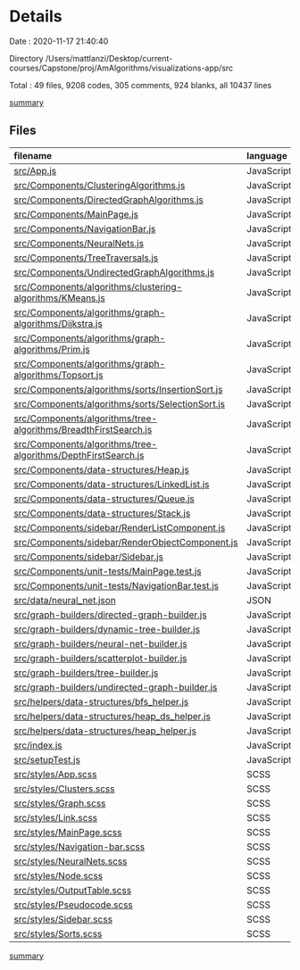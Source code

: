 # Details

Date : 2020-11-17 21:40:40

Directory /Users/mattlanzi/Desktop/current-courses/Capstone/proj/AmAlgorithms/visualizations-app/src

Total : 49 files,  9208 codes, 305 comments, 924 blanks, all 10437 lines

[summary](results.md)

## Files
| filename | language | code | comment | blank | total |
| :--- | :--- | ---: | ---: | ---: | ---: |
| [src/App.js](/src/App.js) | JavaScript | 19 | 0 | 3 | 22 |
| [src/Components/ClusteringAlgorithms.js](/src/Components/ClusteringAlgorithms.js) | JavaScript | 309 | 26 | 28 | 363 |
| [src/Components/DirectedGraphAlgorithms.js](/src/Components/DirectedGraphAlgorithms.js) | JavaScript | 497 | 4 | 31 | 532 |
| [src/Components/MainPage.js](/src/Components/MainPage.js) | JavaScript | 34 | 0 | 3 | 37 |
| [src/Components/NavigationBar.js](/src/Components/NavigationBar.js) | JavaScript | 117 | 0 | 11 | 128 |
| [src/Components/NeuralNets.js](/src/Components/NeuralNets.js) | JavaScript | 1,574 | 16 | 158 | 1,748 |
| [src/Components/TreeTraversals.js](/src/Components/TreeTraversals.js) | JavaScript | 479 | 2 | 31 | 512 |
| [src/Components/UndirectedGraphAlgorithms.js](/src/Components/UndirectedGraphAlgorithms.js) | JavaScript | 891 | 3 | 45 | 939 |
| [src/Components/algorithms/clustering-algorithms/KMeans.js](/src/Components/algorithms/clustering-algorithms/KMeans.js) | JavaScript | 93 | 17 | 23 | 133 |
| [src/Components/algorithms/graph-algorithms/Dijkstra.js](/src/Components/algorithms/graph-algorithms/Dijkstra.js) | JavaScript | 140 | 2 | 27 | 169 |
| [src/Components/algorithms/graph-algorithms/Prim.js](/src/Components/algorithms/graph-algorithms/Prim.js) | JavaScript | 126 | 1 | 24 | 151 |
| [src/Components/algorithms/graph-algorithms/Topsort.js](/src/Components/algorithms/graph-algorithms/Topsort.js) | JavaScript | 151 | 0 | 28 | 179 |
| [src/Components/algorithms/sorts/InsertionSort.js](/src/Components/algorithms/sorts/InsertionSort.js) | JavaScript | 322 | 23 | 36 | 381 |
| [src/Components/algorithms/sorts/SelectionSort.js](/src/Components/algorithms/sorts/SelectionSort.js) | JavaScript | 336 | 23 | 33 | 392 |
| [src/Components/algorithms/tree-algorithms/BreadthFirstSearch.js](/src/Components/algorithms/tree-algorithms/BreadthFirstSearch.js) | JavaScript | 85 | 0 | 19 | 104 |
| [src/Components/algorithms/tree-algorithms/DepthFirstSearch.js](/src/Components/algorithms/tree-algorithms/DepthFirstSearch.js) | JavaScript | 82 | 1 | 17 | 100 |
| [src/Components/data-structures/Heap.js](/src/Components/data-structures/Heap.js) | JavaScript | 941 | 46 | 96 | 1,083 |
| [src/Components/data-structures/LinkedList.js](/src/Components/data-structures/LinkedList.js) | JavaScript | 72 | 0 | 7 | 79 |
| [src/Components/data-structures/Queue.js](/src/Components/data-structures/Queue.js) | JavaScript | 379 | 2 | 21 | 402 |
| [src/Components/data-structures/Stack.js](/src/Components/data-structures/Stack.js) | JavaScript | 360 | 2 | 24 | 386 |
| [src/Components/sidebar/RenderListComponent.js](/src/Components/sidebar/RenderListComponent.js) | JavaScript | 20 | 0 | 5 | 25 |
| [src/Components/sidebar/RenderObjectComponent.js](/src/Components/sidebar/RenderObjectComponent.js) | JavaScript | 51 | 0 | 3 | 54 |
| [src/Components/sidebar/Sidebar.js](/src/Components/sidebar/Sidebar.js) | JavaScript | 40 | 0 | 5 | 45 |
| [src/Components/unit-tests/MainPage.test.js](/src/Components/unit-tests/MainPage.test.js) | JavaScript | 17 | 1 | 4 | 22 |
| [src/Components/unit-tests/NavigationBar.test.js](/src/Components/unit-tests/NavigationBar.test.js) | JavaScript | 71 | 0 | 11 | 82 |
| [src/data/neural_net.json](/src/data/neural_net.json) | JSON | 0 | 0 | 2 | 2 |
| [src/graph-builders/directed-graph-builder.js](/src/graph-builders/directed-graph-builder.js) | JavaScript | 156 | 1 | 19 | 176 |
| [src/graph-builders/dynamic-tree-builder.js](/src/graph-builders/dynamic-tree-builder.js) | JavaScript | 297 | 37 | 26 | 360 |
| [src/graph-builders/neural-net-builder.js](/src/graph-builders/neural-net-builder.js) | JavaScript | 229 | 9 | 21 | 259 |
| [src/graph-builders/scatterplot-builder.js](/src/graph-builders/scatterplot-builder.js) | JavaScript | 52 | 10 | 16 | 78 |
| [src/graph-builders/tree-builder.js](/src/graph-builders/tree-builder.js) | JavaScript | 105 | 11 | 11 | 127 |
| [src/graph-builders/undirected-graph-builder.js](/src/graph-builders/undirected-graph-builder.js) | JavaScript | 191 | 1 | 15 | 207 |
| [src/helpers/data-structures/bfs_helper.js](/src/helpers/data-structures/bfs_helper.js) | JavaScript | 21 | 1 | 1 | 23 |
| [src/helpers/data-structures/heap_ds_helper.js](/src/helpers/data-structures/heap_ds_helper.js) | JavaScript | 65 | 1 | 4 | 70 |
| [src/helpers/data-structures/heap_helper.js](/src/helpers/data-structures/heap_helper.js) | JavaScript | 65 | 1 | 4 | 70 |
| [src/index.js](/src/index.js) | JavaScript | 5 | 0 | 3 | 8 |
| [src/setupTest.js](/src/setupTest.js) | JavaScript | 3 | 0 | 0 | 3 |
| [src/styles/App.scss](/src/styles/App.scss) | SCSS | 73 | 8 | 11 | 92 |
| [src/styles/Clusters.scss](/src/styles/Clusters.scss) | SCSS | 81 | 2 | 14 | 97 |
| [src/styles/Graph.scss](/src/styles/Graph.scss) | SCSS | 12 | 0 | 2 | 14 |
| [src/styles/Link.scss](/src/styles/Link.scss) | SCSS | 68 | 4 | 7 | 79 |
| [src/styles/MainPage.scss](/src/styles/MainPage.scss) | SCSS | 33 | 0 | 7 | 40 |
| [src/styles/Navigation-bar.scss](/src/styles/Navigation-bar.scss) | SCSS | 138 | 0 | 10 | 148 |
| [src/styles/NeuralNets.scss](/src/styles/NeuralNets.scss) | SCSS | 221 | 5 | 36 | 262 |
| [src/styles/Node.scss](/src/styles/Node.scss) | SCSS | 121 | 7 | 9 | 137 |
| [src/styles/OutputTable.scss](/src/styles/OutputTable.scss) | SCSS | 10 | 3 | 3 | 16 |
| [src/styles/Pseudocode.scss](/src/styles/Pseudocode.scss) | SCSS | 4 | 0 | 1 | 5 |
| [src/styles/Sidebar.scss](/src/styles/Sidebar.scss) | SCSS | 46 | 35 | 8 | 89 |
| [src/styles/Sorts.scss](/src/styles/Sorts.scss) | SCSS | 6 | 0 | 1 | 7 |

[summary](results.md)